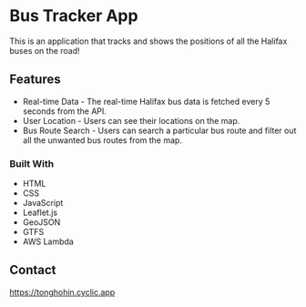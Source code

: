 # Bus Tracker App

This is an application that tracks and shows the positions of all the Halifax buses on the road!

## Features

- Real-time Data - The real-time Halifax bus data is fetched every 5 seconds from the API.
- User Location - Users can see their locations on the map.
- Bus Route Search - Users can search a particular bus route and filter out all the unwanted bus routes from the map.

### Built With

- HTML
- CSS
- JavaScript
- Leaflet.js
- GeoJSON
- GTFS
- AWS Lambda

## Contact

https://tonghohin.cyclic.app
